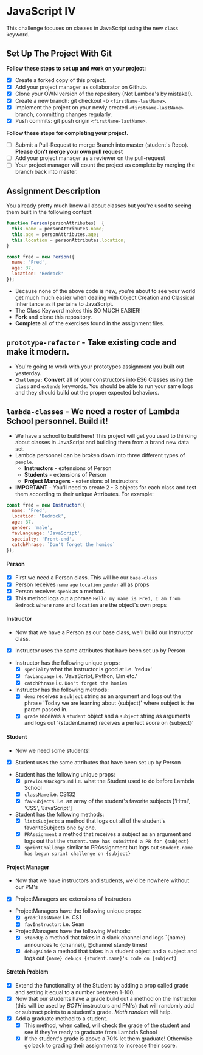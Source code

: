# JavaScript IV

This challenge focuses on classes in JavaScript using the new `class` keyword.

## Set Up The Project With Git

**Follow these steps to set up and work on your project:**

* [x] Create a forked copy of this project.
* [x] Add your project manager as collaborator on Github.
* [x] Clone your OWN version of the repository (Not Lambda's by mistake!).
* [x] Create a new branch: git checkout -b `<firstName-lastName>`.
* [x] Implement the project on your newly created `<firstName-lastName>` branch, committing changes regularly.
* [x] Push commits: git push origin `<firstName-lastName>`.

**Follow these steps for completing your project.**

* [ ] Submit a Pull-Request to merge <firstName-lastName> Branch into master (student's  Repo). **Please don't merge your own pull request**
* [ ] Add your project manager as a reviewer on the pull-request
* [ ] Your project manager will count the project as complete by merging the branch back into master.

## Assignment Description

You already pretty much know all about classes but you're used to seeing them built in the following context:

```js
function Person(personAttributes)  {
  this.name = personAttributes.name;
  this.age = personAttributes.age;
  this.location = personAttributes.location;
}

const fred = new Person({
  name: 'Fred',
  age: 37,
  location: 'Bedrock'
});
```

* Because none of the above code is new, you're about to see your world get much much easier when dealing with Object Creation and Classical Inheritance as it pertains to JavaScript.
* The Class Keyword makes this SO MUCH EASIER!
* **Fork** and clone this repository.
* **Complete** all of the exercises found in the assignment files.

## `prototype-refactor` - Take existing code and make it modern.

* You're going to work with your prototypes assignment you built out yesterday.
* `Challenge:` **Convert** all of your constructors into ES6 Classes using the `class` and `extends` keywords. You should be able to run your same logs and they should build out the proper expected behaviors.

## `lambda-classes` - We need a roster of Lambda School personnel. Build it!

* We have a school to build here! This project will get you used to thinking about classes in JavaScript and building them from a brand new data set.
* Lambda personnel can be broken down into three different types of `people`.
  * **Instructors** - extensions of Person
  * **Students** - extensions of Person
  * **Project Managers** - extensions of Instructors
* **IMPORTANT** - You'll need to create 2 - 3 objects for each class and test them according to their unique Attributes. For example:

```js
const fred = new Instructor({
  name: 'Fred',
  location: 'Bedrock',
  age: 37,
  gender: 'male',
  favLanguage: 'JavaScript',
  specialty: 'Front-end',
  catchPhrase: `Don't forget the homies`
});
```

#### Person

* [x] First we need a Person class. This will be our `base-class`
* [x] Person receives `name` `age` `location` `gender` all as props
* [x] Person receives `speak` as a method.
* [x] This method logs out a phrase `Hello my name is Fred, I am from Bedrock` where `name` and `location` are the object's own props

#### Instructor

* Now that we have a Person as our base class, we'll build our Instructor class.
* [x] Instructor uses the same attributes that have been set up by Person
* Instructor has the following unique props:
  * [x] `specialty` what the Instructor is good at i.e. 'redux'
  * [x] `favLanguage` i.e. 'JavaScript, Python, Elm etc.'
  * [x] `catchPhrase` i.e. `Don't forget the homies`
* Instructor has the following methods:
  * [x] `demo` receives a `subject` string as an argument and logs out the phrase 'Today we are learning about {subject}' where subject is the param passed in.
  * [x] `grade` receives a `student` object and a `subject` string as arguments and logs out '{student.name} receives a perfect score on {subject}'

#### Student

* Now we need some students!
* [x] Student uses the same attributes that have been set up by Person
* Student has the following unique props:
  * [x] `previousBackground` i.e. what the Student used to do before Lambda School
  * [x] `className` i.e. CS132
  * [x] `favSubjects`. i.e. an array of the student's favorite subjects ['Html', 'CSS', 'JavaScript']
* Student has the following methods:
  * [x] `listsSubjects` a method that logs out all of the student's favoriteSubjects one by one.
  * [x] `PRAssignment` a method that receives a subject as an argument and logs out that the `student.name has submitted a PR for {subject}`
  * [x] `sprintChallenge` similar to PRAssignment but logs out `student.name has begun sprint challenge on {subject}`

#### Project Manager

* Now that we have instructors and students, we'd be nowhere without our PM's
* [x] ProjectManagers are extensions of Instructors
* ProjectManagers have the following unique props:
  * [x] `gradClassName`: i.e. CS1
  * [x] `favInstructor`: i.e. Sean
* ProjectManagers have the following Methods:
  * [x] `standUp` a method that takes in a slack channel and logs `{name} announces to {channel}, @channel standy times!​​​​​
  * [x] `debugsCode` a method that takes in a student object and a subject and logs out `{name} debugs {student.name}'s code on {subject}`

#### Stretch Problem

* [x] Extend the functionality of the Student by adding a prop called grade and setting it equal to a number between 1-100.
* [x] Now that our students have a grade build out a method on the Instructor (this will be used by _BOTH_ instructors and PM's) that will randomly add or subtract points to a student's grade. _Math.random_ will help.
* [x] Add a graduate method to a student.
  * [x] This method, when called, will check the grade of the student and see if they're ready to graduate from Lambda School
  * [x] If the student's grade is above a 70% let them graduate! Otherwise go back to grading their assignments to increase their score.
